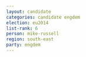 ```yaml
---
layout: candidate
categories: candidate engdem
election: eu2014
list-rank: 6
person: mike-russell
region: south-east
party: engdem
---
```

